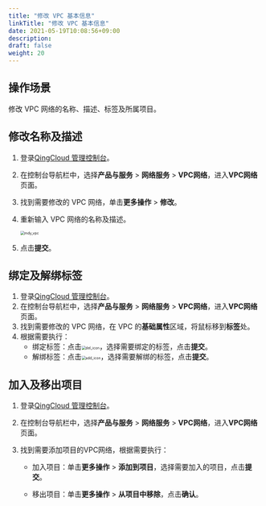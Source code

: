 ```yaml
---
title: "修改 VPC 基本信息"
linkTitle: "修改 VPC 基本信息"
date: 2021-05-19T10:08:56+09:00
description:
draft: false
weight: 20
---
```


## 操作场景

修改 VPC 网络的名称、描述、标签及所属项目。

## 修改名称及描述

1. 登录[QingCloud 管理控制台](https://console.qingcloud.com/login)。

2. 在控制台导航栏中，选择**产品与服务** > **网络服务** > **VPC网络**，进入**VPC网络**页面。

3. 找到需要修改的 VPC 网络，单击**更多操作** > **修改**。

4. 重新输入 VPC 网络的名称及描述。

   <img src="/network/vpc_2.0/_images/501020_mdy_vpc.png" alt="mdy_vpc" style="zoom:50%;" />

5. 点击**提交**。

## 绑定及解绑标签

1. 登录[QingCloud 管理控制台](https://console.qingcloud.com/login)。
2. 在控制台导航栏中，选择**产品与服务** > **网络服务** > **VPC网络**，进入**VPC网络**页面。
3. 找到需要修改的 VPC 网络，在 VPC 的**基础属性**区域，将鼠标移到**标签**处。
4. 根据需要执行：
   - 绑定标签：点击<img src="/network/vpc_2.0/_images/501020_del_icon.png" alt="del_icon" style="zoom:50%;" />，选择需要绑定的标签，点击**提交**。
   - 解绑标签：点击<img src="/network/vpc_2.0/_images/501020_add_icon.png" alt="add_icon" style="zoom:50%;" />，选择需要解绑的标签，点击**提交**。

## 加入及移出项目

1. 登录[QingCloud 管理控制台](https://console.qingcloud.com/login)。

2. 在控制台导航栏中，选择**产品与服务** > **网络服务** > **VPC网络**，进入**VPC网络**页面。

3. 找到需要添加项目的VPC网络，根据需要执行：

   - 加入项目：单击**更多操作** > **添加到项目**，选择需要加入的项目，点击**提交**。

   - 移出项目：单击**更多操作** > **从项目中移除**，点击**确认**。

